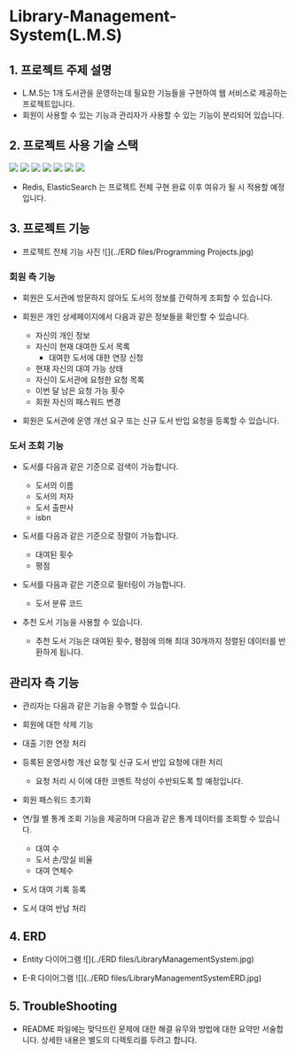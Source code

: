 # Library-Management-System(L.M.S)

## 1. 프로젝트 주제 설명
- L.M.S는 1개 도서관을 운영하는데 필요한 기능들을 구현하여 웹 서비스로 제공하는 프로젝트입니다.
- 회원이 사용할 수 있는 기능과 관리자가 사용할 수 있는 기능이 분리되어 있습니다.


## 2. 프로젝트 사용 기술 스택
<img src="https://img.shields.io/badge/java-007396?style=for-the-badge&logo=java&logoColor=white"> 
<img src="https://img.shields.io/badge/springboot-6DB33F?style=for-the-badge&logo=springboot&logoColor=white">
<img src="https://img.shields.io/badge/hibernate-59666C?style=for-the-badge&logo=hibernate&logoColor=white">
<img src="https://img.shields.io/badge/QueryDSL-003545?style=for-the-badge&logo=querydsl&logoColor=white">
<img src="https://img.shields.io/badge/mariaDB-003545?style=for-the-badge&logo=mariaDB&logoColor=white">
<img src="https://img.shields.io/badge/redis-DC382D?style=for-the-badge&logo=redis&logoColor=white">
<img src="https://img.shields.io/badge/elasticsearch-005571?style=for-the-badge&logo=elasticsearch&logoColor=white">
<br>

- Redis, ElasticSearch 는 프로젝트 전체 구현 완료 이후 여유가 될 시 적용할 예정입니다.


## 3. 프로젝트 기능

- 프로젝트 전체 기능 사진
![](../ERD files/Programming Projects.jpg)



### 회원 측 기능
- 회원은 도서관에 방문하지 않아도 도서의 정보를 간략하게 조회할 수 있습니다.


- 회원은 개인 상세페이지에서 다음과 같은 정보들을 확인할 수 있습니다.
  - 자신의 개인 정보
  - 자신이 현재 대여한 도서 목록
    - 대여한 도서에 대한 연장 신청
  - 현재 자신의 대여 가능 상태
  - 자신이 도서관에 요청한 요청 목록
  - 이번 달 남은 요청 가능 횟수
  - 회원 자신의 패스워드 변경


- 회원은 도서관에 운영 개선 요구 또는 신규 도서 반입 요청을 등록할 수 있습니다.

### 도서 조회 기능
- 도서를 다음과 같은 기준으로 검색이 가능합니다.
  - 도서의 이름
  - 도서의 저자
  - 도서 출판사
  - isbn


- 도서를 다음과 같은 기준으로 정렬이 가능합니다.
  - 대여된 횟수
  - 평점


- 도서를 다음과 같은 기준으로 필터링이 가능합니다.
  - 도서 분류 코드



- 추천 도서 기능을 사용할 수 있습니다.
  - 추천 도서 기능은 대여된 횟수, 평점에 의해 최대 30개까지 정렬된 데이터를 반환하게 됩니다.


## 관리자 측 기능
- 관리자는 다음과 같은 기능을 수행할 수 있습니다.


- 회원에 대한 삭제 기능


- 대출 기한 연장 처리


- 등록된 운영사항 개선 요청 및 신규 도서 반입 요청에 대한 처리
  - 요청 처리 시 이에 대한 코멘트 작성이 수반되도록 할 예정입니다.


- 회원 패스워드 초기화


- 연/월 별 통계 조회 기능을 제공하며 다음과 같은 통계 데이터를 조회할 수 있습니다.
  - 대여 수
  - 도서 손/망실 비율
  - 대여 연체수


- 도서 대여 기록 등록


- 도서 대여 반납 처리
 
## 4. ERD

- Entity 다이어그램
![](../ERD files/LibraryManagementSystem.jpg)


- E-R 다이어그램
![](../ERD files/LibraryManagementSystemERD.jpg)


## 5. TroubleShooting
- README 파일에는 맞닥뜨린 문제에 대한 해결 유무와 방법에 대한 요약만 서술합니다. 상세한 내용은 별도의 디렉토리를 두려고 합니다.
